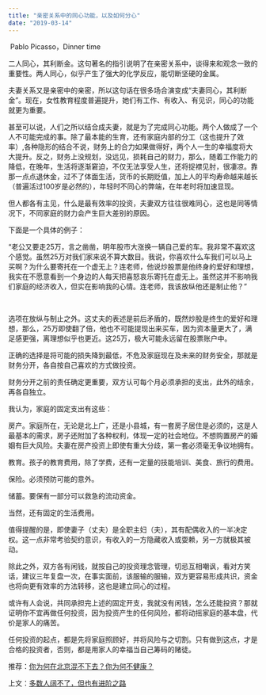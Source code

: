 ```yaml
---
title: "亲密关系中的同心功能，以及如何分心"
date: "2019-03-14"
---
```


 Pablo Picasso，Dinner time

  

二人同心，其利断金。这句著名的指引说明了在亲密关系中，谈得来和观念一致的重要性。两人同心，似乎产生了强大的化学反应，能切断坚硬的金属。

夫妻关系又是亲密中的亲密，所以这句话在很多场合演变成“夫妻同心，其利断金”。现在，女性教育程度普遍提升，她们有工作、有收入、有见识，同心的功能就更为重要。

甚至可以说，人们之所以结合成夫妻，就是为了完成同心功能。两个人做成了一个人不可能完成的事。除了最本能的生育，还有家庭内部的分工（这也提升了效率）,各种隐形的结合不说，财务上的合力如果做得好，两个人一生的幸福度将大大提升。反之，财务上没规划，没远见，损耗自己的财力，那么，随着工作能力的降低，在晚年，生活将逐渐窘迫，不仅无法享受人生，还将捉襟见肘，很凄凉。靠那一点点退休金，过不了体面生活，货币的长期贬值，加上人的平均寿命越来越长（普遍活过100岁是必然的），年轻时不同心的弊端，在年老时将加速显现。

但人都各有主见，什么是最有效率的投资，夫妻双方往往很难同心，这也是同等情况下，不同家庭的财力会产生巨大差别的原因。

下面是一个具体的例子：

“老公又要走25万，言之凿凿，明年股市大涨换一辆自己爱的车。我非常不喜欢这个感觉。虽然25万对我们家来说不算大数目。我说，你喜欢什么车我们可以马上买啊？为什么要寄托在一个虚无上？连老师，他说炒股票是他终身的爱好和理想，我实在不愿意看到一个身边的人每天把喜怒哀乐寄托在虚无上。虽然这并不影响我们家庭的经济收入，但实在影响我的心情。连老师，我该放纵他还是制止他？”

   

选项在放纵与制止之外。这丈夫的表述是前后矛盾的，既然炒股是终生的爱好和理想，那么，25万即使翻了倍，他也不可能提现出来买车，因为资本量更大了，满足感更强，离理想似乎也更近。这25万，极大可能永远留在股票账户中。

正确的选择是将可能的损失降到最低，不危及家庭现在及未来的财务安全，那就是财务分开，各自按自己喜欢的方式做投资。

财务分开之前的责任确定更重要，双方认可每个月必须承担的支出，此外的结余，再各自独立。

我认为，家庭的固定支出有这些：

房产。家庭所在，无论是北上广，还是小县城，有一套房子居住是必须的，这是人最基本的需求，房子还附加了各种权利，体现一定的社会地位。不想购置房产的婚姻有巨大风险。夫妻在房产投资上即使有重大分歧，第一套必须毫无争议地拥有。

教育。孩子的教育费用，除了学费，还有一定量的技能培训、美食、旅行的费用。

保险。必须预防可能的意外。

储蓄。要保有一部分可以救急的流动资金。

当然，还有固定的生活费用。

值得提醒的是，即使妻子（丈夫）是全职主妇（夫），其有配偶收入的一半决定权。这一点非常考验契约意识，有收入的一方隐藏收入或耍赖，另一方就极其被动。

除此之外，双方各有闲钱，就按自己的投资理念管理，切忌互相嘲讽，看对方笑话，建议三年复盘一次，在事实面前，该服输的服输，双方更容易形成共识，资金也将向更有效率的方法转移，这也是建立同心的过程。

或许有人会说，共同承担完上述的固定开支，我就没有闲钱，怎么还能投资？那就证明你不宜再做任何投资，因为投资产生的任何风险，都将动摇家庭的基本盘，代价是家人的痛苦。

任何投资的起点，都是先将家庭照顾好，并将风险与之切割。只有做到这点，才是合格的投资者，否则，都是用家人的幸福当自己筹码的赌徒。

  

推荐：[你为何在北京混不下去？你为何不健康？](http://mp.weixin.qq.com/s?__biz=MjM5NDU0Mjk2MQ==&mid=2651626181&idx=1&sn=3f49c975d810ac126e185edf5f42acac&chksm=bd7e1edb8a0997cddc8c6e38a7e5d2ce8f7513bc5de6d689a20245971e5b23294e6a6430274a&scene=21#wechat_redirect)  

上文：[多数人阔不了，但也有进阶之路](http://mp.weixin.qq.com/s?__biz=MjM5NDU0Mjk2MQ==&mid=2651632861&idx=1&sn=e62e3de69e5d621a2dde9415f26d6afe&chksm=bd7e30c38a09b9d5cac219d12cec1e6e1f1cb5a11884525082c12990ca3d00d128f11ffb9ea5&scene=21#wechat_redirect)
